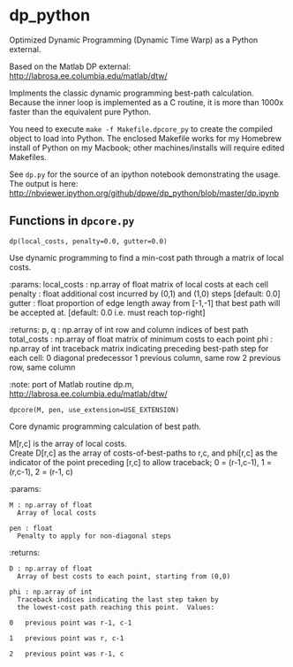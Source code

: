 dp_python
=========

Optimized Dynamic Programming (Dynamic Time Warp) as a Python external.

Based on the Matlab DP external: http://labrosa.ee.columbia.edu/matlab/dtw/

Implments the classic dynamic programming best-path calculation.  Because the inner loop is implemented as a C routine, it is more than 1000x faster than the equivalent pure Python.

You need to execute `make -f Makefile.dpcore_py` to create the compiled object to load into Python.  The enclosed Makefile works for my Homebrew install of Python on my Macbook; other machines/installs will require edited Makefiles.

See `dp.py` for the source of an ipython notebook demonstrating the usage.  The output is here: http://nbviewer.ipython.org/github/dpwe/dp_python/blob/master/dp.ipynb

Functions in `dpcore.py`
------------------------

`dp(local_costs, penalty=0.0, gutter=0.0)`

Use dynamic programming to find a min-cost path through a matrix 
of local costs.

:params:
  local_costs : np.array of float
    matrix of local costs at each cell
  penalty : float
    additional cost incurred by (0,1) and (1,0) steps [default: 0.0]
  gutter : float
    proportion of edge length away from [-1,-1] that best path will 
    be accepted at. [default: 0.0 i.e. must reach top-right]

:returns:
  p, q : np.array of int
    row and column indices of best path
  total_costs : np.array of float
    matrix of minimum costs to each point
  phi : np.array of int
    traceback matrix indicating preceding best-path step for each cell:
      0  diagonal predecessor
      1  previous column, same row
      2  previous row, same column

:note:
  port of Matlab routine dp.m, 
  http://labrosa.ee.columbia.edu/matlab/dtw/



`dpcore(M, pen, use_extension=USE_EXTENSION)`

Core dynamic programming calculation of best path.

M[r,c] is the array of local costs.  
Create D[r,c] as the array of costs-of-best-paths to r,c, 
and phi[r,c] as the indicator of the point preceding [r,c] to 
allow traceback; 0 = (r-1,c-1), 1 = (r,c-1), 2 = (r-1, c)

:params:

    M : np.array of float
      Array of local costs

    pen : float
      Penalty to apply for non-diagonal steps

:returns:

    D : np.array of float
      Array of best costs to each point, starting from (0,0)

    phi : np.array of int
      Traceback indices indicating the last step taken by 
      the lowest-cost path reaching this point.  Values:

	0   previous point was r-1, c-1

	1   previous point was r, c-1

	2   previous point was r-1, c
